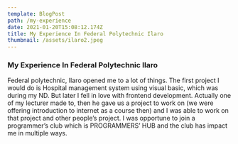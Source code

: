 ```yaml
---
template: BlogPost
path: /my-experience
date: 2021-01-20T15:08:12.174Z
title: My Experience In Federal Polytechnic Ilaro
thumbnail: /assets/ilaro2.jpeg
---
```


### My Experience In Federal Polytechnic Ilaro

Federal polytechnic, Ilaro opened me to a lot of things. The first project I would do is Hospital management system using visual basic, which was during my ND. But later I fell in love with frontend development. Actually one of my lecturer made to, then he gave us a project to work on (we were offering introduction to internet as a course then) and I was able to work on that project and other people’s project. I was opportune to join a programmer’s club which is PROGRAMMERS’ HUB and the club has impact me in multiple ways. 
